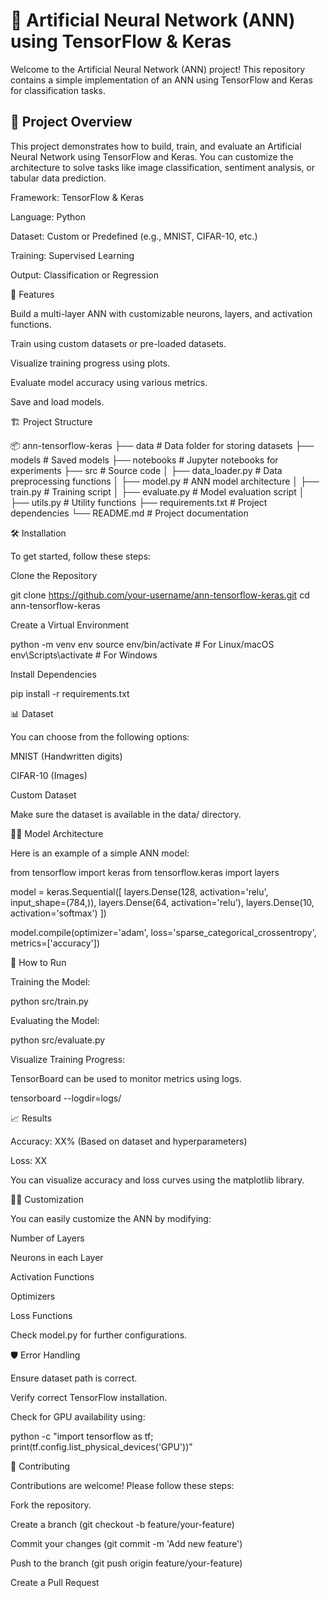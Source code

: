 # 🧠 Artificial Neural Network (ANN) using TensorFlow & Keras

Welcome to the Artificial Neural Network (ANN) project! This repository contains a simple implementation of an ANN using TensorFlow and Keras for classification tasks.

## 📌 Project Overview

This project demonstrates how to build, train, and evaluate an Artificial Neural Network using TensorFlow and Keras. You can customize the architecture to solve tasks like image classification, sentiment analysis, or tabular data prediction.

Framework: TensorFlow & Keras

Language: Python

Dataset: Custom or Predefined (e.g., MNIST, CIFAR-10, etc.)

Training: Supervised Learning

Output: Classification or Regression

🚀 Features

Build a multi-layer ANN with customizable neurons, layers, and activation functions.

Train using custom datasets or pre-loaded datasets.

Visualize training progress using plots.

Evaluate model accuracy using various metrics.

Save and load models.

🏗 Project Structure

📦 ann-tensorflow-keras
├── data                # Data folder for storing datasets
├── models              # Saved models
├── notebooks           # Jupyter notebooks for experiments
├── src                 # Source code
│   ├── data_loader.py  # Data preprocessing functions
│   ├── model.py        # ANN model architecture
│   ├── train.py        # Training script
│   ├── evaluate.py     # Model evaluation script
│   ├── utils.py        # Utility functions
├── requirements.txt    # Project dependencies
└── README.md           # Project documentation

🛠️ Installation

To get started, follow these steps:

Clone the Repository

git clone https://github.com/your-username/ann-tensorflow-keras.git
cd ann-tensorflow-keras

Create a Virtual Environment

python -m venv env
source env/bin/activate # For Linux/macOS
env\Scripts\activate    # For Windows

Install Dependencies

pip install -r requirements.txt

📊 Dataset

You can choose from the following options:

MNIST (Handwritten digits)

CIFAR-10 (Images)

Custom Dataset

Make sure the dataset is available in the data/ directory.

🧑‍💻 Model Architecture

Here is an example of a simple ANN model:

from tensorflow import keras
from tensorflow.keras import layers

model = keras.Sequential([
    layers.Dense(128, activation='relu', input_shape=(784,)),
    layers.Dense(64, activation='relu'),
    layers.Dense(10, activation='softmax')
])

model.compile(optimizer='adam', loss='sparse_categorical_crossentropy', metrics=['accuracy'])

🚦 How to Run

Training the Model:

python src/train.py

Evaluating the Model:

python src/evaluate.py

Visualize Training Progress:

TensorBoard can be used to monitor metrics using logs.

tensorboard --logdir=logs/

📈 Results

Accuracy: XX% (Based on dataset and hyperparameters)

Loss: XX

You can visualize accuracy and loss curves using the matplotlib library.

🧑‍🏫 Customization

You can easily customize the ANN by modifying:

Number of Layers

Neurons in each Layer

Activation Functions

Optimizers

Loss Functions

Check model.py for further configurations.

🛡 Error Handling

Ensure dataset path is correct.

Verify correct TensorFlow installation.

Check for GPU availability using:

python -c "import tensorflow as tf; print(tf.config.list_physical_devices('GPU'))"

🤝 Contributing

Contributions are welcome! Please follow these steps:

Fork the repository.

Create a branch (git checkout -b feature/your-feature)

Commit your changes (git commit -m 'Add new feature')

Push to the branch (git push origin feature/your-feature)

Create a Pull Request
